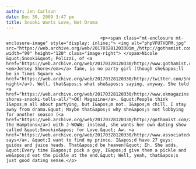 ```yaml
---
author: Jen Carlson
date: Dec 30, 2009 3:47 pm
title: Snooki Wants Love, Not Drama
---
```


	
										<p><span class="mt-enclosure mt-enclosure-image" style="display: inline;"> <img alt="phpVFU7VQPM.jpg" src="https://web.archive.org/web/20170328120330im_/http://gothamist.com/phpVFU7VQPM.jpg" width="99" height="120" class="image-right"> </span>Nicole &quot;Snooki&quot; Polizzi, of <a href="https://web.archive.org/web/20170328120330/http://www.gothamist.com/tags/jerseyshore"><em>Jersey Shore</em></a> fame, is no party girl (though she&apos;ll be in Times Square <a href="https://web.archive.org/web/20170328120330/http://twitter.com/Sn00ki/status/7197840584">tomorrow night</a>). Well, that&apos;s what she&apos;s saying, anyway. She told <a href="https://web.archive.org/web/20170328120330/http://www.okmagazine.com/2009/12/jersey-shores-snooki-tells-all/">OK! Magazine</a>, &quot;People think I&apos;m all about partying, but I&apos;m not. I&apos;m chill. I stay away from drama.&quot; Maybe that&apos;s why she&apos;s not lobbying for another season (<a href="https://web.archive.org/web/20170328120330/http://gothamist.com/2009/12/28/jersey_shore_cast_members_are_full.php">in the Hamptons</a>) with J-WOWW; instead, she wants her own dating show called &quot;Snookin&apos; for Love.&quot; Aw. <a href="https://web.archive.org/web/20170328120330/http://www.associatedcontent.com/article/2536587/mtv_jersey_shores_snooki_wants_her.html">She says</a>, &quot;I want to find my prince. I&apos;d have 27 guys: guidos and juice heads. That&apos;d be heaven!&quot; Eh. She adds, &quot;Every time I&apos;d pick a guy, I&apos;d give them a pickle and we&apos;d eat the pickle at the end.&quot; Well, yeah, that&apos;s just good dating sense.</p>					
										
									
				